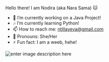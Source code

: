 Hello there! I am Nodira (aka Nara Sama) 🐱‍ 

- 🔭 I’m currently working on a Java Project!
- 🎶 I’m currently learning Python!
- 📫 How to reach me: ntillayeva@gmail.com
- 💖 Pronouns: She/Her
- ⚡ Fun fact: I am a weeb, hehe!

![enter image description here](https://github-readme-stats.vercel.app/api?username=NodiraTillayeva&&show_icons=true&title_color=a63763&icon_color=ffffff&text_color=ffffff&bg_color=1e2226)
